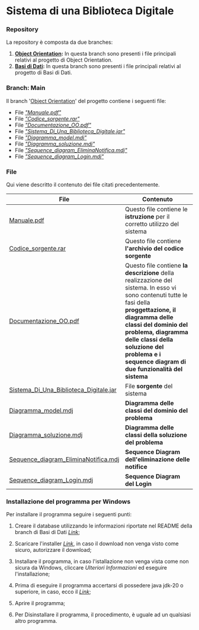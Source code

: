 # Sistema di una Biblioteca Digitale
### Repository
La repository è composta da due branches:
1. **[Object Orientation][OOP]:** In questa branch sono presenti i file principali relativi al progetto di Object Orientation.
2. **[Basi di Dati][BDP]:** In questa branch sono presenti i file principali relativi al progetto di Basi di Dati.

### Branch: Main
Il branch '[Object Orientation][OOP]' del progetto contiene i seguenti file:
- File [_"Manuale.pdf"_][MOO]
- File [_"Codice_sorgente.rar"_][CSO]
- File [_"Documentazione_OO.pdf"_][Doc] 
- File [_"Sistema_Di_Una_Biblioteca_Digitale.jar"_][JAR]
- File [_"Diagramma_model.mdj"_][DMO]
- File [_"Diagramma_soluzione.mdj"_][DSO]
- File [_"Sequence_diagram_EliminaNotifica.mdj"_][SDN]
- File [_"Sequence_diagram_Login.mdj"_][SDL]

### File
Qui viene descritto il contenuto dei file citati precedentemente.

| File | Contenuto |
| ------ | ------ |
| [Manuale.pdf][MOO] | Questo file contiene le **istruzione** per il corretto utilizzo del sistema |
| [Codice_sorgente.rar][CSO] | Questo file contiene **l'archivio del codice sorgente** |
| [Documentazione_OO.pdf][DOC] | Questo file contiene **la descrizione** della realizzazione del sistema. In esso vi sono contenuti tutte le fasi della **proggettazione, il diagramma delle classi del dominio del problema, diagramma delle classi della soluzione del problema e i sequence diagram di due funzionalità del sistema** |
| [Sistema_Di_Una_Biblioteca_Digitale.jar][JAR] | File **sorgente** del sistema |
| [Diagramma_model.mdj][DMO] | **Diagramma delle classi del dominio del problema** |
| [Diagramma_soluzione.mdj][DSO] | **Diagramma delle classi della soluzione del problema** |
| [Sequence_diagram_EliminaNotifica.mdj][SDN] | **Sequence Diagram dell'eliminazione delle notifice** |
| [Sequence_diagram_Login.mdj][SDL] | **Sequence Diagram del Login** |

### Installazione del programma per Windows

Per installare il programma seguire i seguenti punti:

1. Creare il database utilizzando le informazioni riportate nel README della branch di Basi di Dati [_Link_][BDP];

2. Scaricare l'installer [_Link_][DWD], in caso il download non venga visto come sicuro, autorizzare il download;

3. Installare il programma, in caso l'istallazione non venga vista come non sicura da Windows, cliccare _Ulteriori Informazioni_ ed eseguire l'installazione; 

4. Prima di eseguire il programma accertarsi di possedere java jdk-20 o superiore, in caso, ecco il [_Link_][JAV];

5. Aprire il programma;

6. Per Disinstallare il programma, il procedimento, è uguale ad un qualsiasi altro programma.


[//]: # (These are reference links used in the body of this note and get stripped out when the markdown processor does its job. There is no need to format nicely because it shouldn't be seen. Thanks SO)

[CSO]: <https://github.com/Giovk/Sistema-di-una-Biblioteca-Digitale/blob/Object-Orientation/Codice_sorgente.rar>
[MOO]: <https://github.com/Giovk/Sistema-di-una-Biblioteca-Digitale/blob/Object-Orientation/Manuale.pdf>
[DOC]: <https://github.com/Giovk/Sistema-di-una-Biblioteca-Digitale/blob/Object-Orientation/Documentazione_OO.pdf>
[BDP]: <https://github.com/Giovk/Sistema-di-una-Biblioteca-Digitale/tree/Basi-di-Dati>
[OOP]: <https://github.com/Giovk/Sistema-di-una-Biblioteca-Digitale/tree/Object-Orientation>
[DMO]: <https://github.com/Giovk/Sistema-di-una-Biblioteca-Digitale/blob/Object-Orientation/diagramma_model.mdj>
[DSO]: <https://github.com/Giovk/Sistema-di-una-Biblioteca-Digitale/blob/Object-Orientation/diagramma_soluzione.mdj>
[SDN]: <https://github.com/Giovk/Sistema-di-una-Biblioteca-Digitale/blob/Object-Orientation/sequence_diagram_EliminaNotifica.mdj>
[SDL]: <https://github.com/Giovk/Sistema-di-una-Biblioteca-Digitale/blob/Object-Orientation/sequence_diagram_Login.mdj>
[DWD]: <https://mega.nz/file/YbFU0ByK#IDrRTDEKCYhSAGR4XPaJLdoSWv7XFAdmOv-GPHczcE4>
[JAR]: <https://github.com/Giovk/Sistema-di-una-Biblioteca-Digitale/blob/Object-Orientation/Sistema_Di_Una_Biblioteca_Digitale.jar>
[JAV]: <https://www.oracle.com/java/technologies/javase/jdk20-archive-downloads.html>
